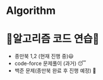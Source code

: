 # Algorithm
<h1>🚀알고리즘 코드 연습🚀</h1>
<ul>
  <li>종만북 1,2 (현재 진행 중)😃</li>   
  <li>code-force 문제풀이 (과거) 😴</li>    
  <li>백준 문제(종만북 완료 후 진행 예정) 💭</li>   
</ul> 
